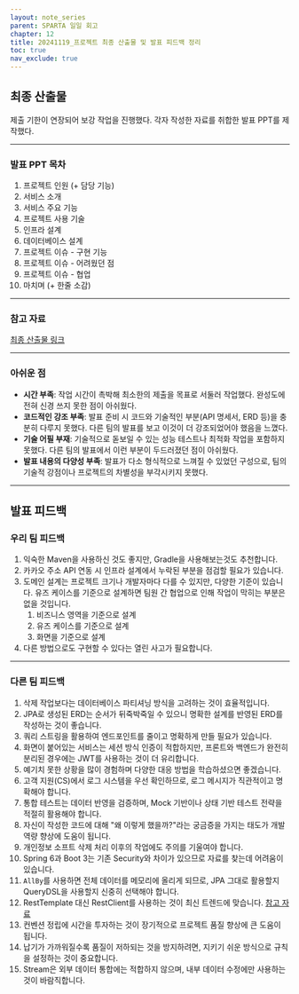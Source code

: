 ```yaml
---
layout: note_series
parent: SPARTA 일일 회고
chapter: 12
title: 20241119_프로젝트 최종 산출물 및 발표 피드백 정리
toc: true
nav_exclude: true
---
```


## 최종 산출물
제출 기한이 연장되어 보강 작업을 진행했다. 각자 작성한 자료를 취합한 발표 PPT를 제작했다.

---

### 발표 PPT 목차
1. 프로젝트 인원 (+ 담당 기능)
2. 서비스 소개
3. 서비스 주요 기능
4. 프로젝트 사용 기술
5. 인프라 설계
6. 데이터베이스 설계
7. 프로젝트 이슈 - 구현 기능
8. 프로젝트 이슈 - 어려웠던 점
9. 프로젝트 이슈 - 협업
10. 마치며 (+ 한줄 소감)

---

### 참고 자료
[최종 산출물 링크](https://file.notion.so/f/f/6359aae3-da12-4db6-b408-08eab8521502/52253989-9db5-471f-a3c8-9afa00ebd344/OneEat.pdf?table=block&id=e9290187-f47e-4e30-a1ad-6473d6c5afac&spaceId=6359aae3-da12-4db6-b408-08eab8521502&expirationTimestamp=1732147200000&signature=4lor6DHrct8xX-8dlOXKrU3bqMnSqEXnNIwjpcra_SI&downloadName=OneEat.pdf)

---

### 아쉬운 점
- **시간 부족**: 작업 시간이 촉박해 최소한의 제출을 목표로 서둘러 작업했다. 완성도에 전혀 신경 쓰지 못한 점이 아쉬웠다.
- **코드적인 강조 부족**: 발표 준비 시 코드와 기술적인 부분(API 명세서, ERD 등)을 충분히 다루지 못했다. 다른 팀의 발표를 보고 이것이 더 강조되었어야 했음을 느꼈다.
- **기술 어필 부재**: 기술적으로 돋보일 수 있는 성능 테스트나 최적화 작업을 포함하지 못했다. 다른 팀의 발표에서 이런 부분이 두드러졌던 점이 아쉬웠다.
- **발표 내용의 다양성 부족**: 발표가 다소 형식적으로 느껴질 수 있었던 구성으로, 팀의 기술적 강점이나 프로젝트의 차별성을 부각시키지 못했다.

---

## 발표 피드백
### 우리 팀 피드백
1. 익숙한 Maven을 사용하신 것도 좋지만, Gradle을 사용해보는것도 추천합니다.
2. 카카오 주소 API 연동 시 인프라 설계에서 누락된 부분을 점검할 필요가 있습니다.
3. 도메인 설계는 프로젝트 크기나 개발자마다 다를 수 있지만, 다양한 기준이 있습니다. 유즈 케이스를 기준으로 설계하면 팀원 간 협업으로 인해 작업이 막히는 부분은 없을 것입니다.
    1. 비즈니스 영역을 기준으로 설계
    2. 유즈 케이스를 기준으로 설계
    3. 화면을 기준으로 설계
4. 다른 방법으로도 구현할 수 있다는 열린 사고가 필요합니다.

---

### 다른 팀 피드백
1. 삭제 작업보다는 데이터베이스 파티셔닝 방식을 고려하는 것이 효율적입니다.
2. JPA로 생성된 ERD는 순서가 뒤죽박죽일 수 있으니 명확한 설계를 반영된 ERD를 작성하는 것이 좋습니다.
3. 쿼리 스트링을 활용하여 엔드포인트를 줄이고 명확하게 만들 필요가 있습니다.
4. 화면이 붙어있는 서비스는 세션 방식 인증이 적합하지만, 프론트와 백엔드가 완전히 분리된 경우에는 JWT를 사용하는 것이 더 유리합니다.
5. 예기치 못한 상황을 많이 경험하며 다양한 대응 방법을 학습하셨으면 좋겠습니다.
6. 고객 지원(CS)에서 로그 시스템을 우선 확인하므로, 로그 메시지가 직관적이고 명확해야 합니다.
7. 통합 테스트는 데이터 반영을 검증하며, Mock 기반이나 상태 기반 테스트 전략을 적절히 활용해야 합니다.
8. 자신이 작성한 코드에 대해 "왜 이렇게 했을까?"라는 궁금증을 가지는 태도가 개발 역량 향상에 도움이 됩니다.
9. 개인정보 소프트 삭제 처리 이후의 작업에도 주의를 기울여야 합니다.
10. Spring 6과 Boot 3는 기존 Security와 차이가 있으므로 자료를 찾는데 어려움이 있습니다.
11. `AllBy`를 사용하면 전체 데이터를 메모리에 올리게 되므로, JPA 그대로 활용할지 QueryDSL을 사용할지 신중히 선택해야 합니다.
12. RestTemplate 대신 RestClient를 사용하는 것이 최신 트렌드에 맞습니다. [참고 자료](https://poalim.tistory.com/59)
13. 컨벤션 정립에 시간을 투자하는 것이 장기적으로 프로젝트 품질 향상에 큰 도움이 됩니다.
14. 납기가 가까워질수록 품질이 저하되는 것을 방지하려면, 지키기 쉬운 방식으로 규칙을 설정하는 것이 중요합니다.
15. Stream은 외부 데이터 통합에는 적합하지 않으며, 내부 데이터 수정에만 사용하는 것이 바람직합니다.